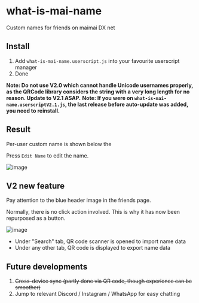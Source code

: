 # what-is-mai-name
Custom names for friends on maimai DX net

## Install
1. Add `what-is-mai-name.userscript.js` into your favourite userscript manager
2. Done

**Note: Do not use V2.0 which cannot handle Unicode usernames properly, as the QRCode library considers the string with a very long length for no reason. Update to V2.1 ASAP.**
**Note: If you were on `what-is-mai-name.userscriptV2.1.js`, the last release before auto-update was added, you need to reinstall.**

## Result

Per-user custom name is shown below the 

Press `Edit Name` to edit the name. 

![image](https://github.com/evnchn/what-is-mai-name/assets/37951241/f8dcfc07-0314-46bd-89cd-c283a02ac08f)

## V2 new feature

Pay attention to the blue header image in the friends page. 

Normally, there is no click action involved. This is why it has now been repurposed as a button. 

![image](https://github.com/evnchn/what-is-mai-name/assets/37951241/6b16f710-65a9-479a-a248-7d07dcbe7d5f)

- Under "Search" tab, QR code scanner is opened to import name data
- Under any other tab, QR code is displayed to export name data

## Future developments

1. ~~Cross-device sync (partly done via QR code, though experience can be smoother)~~
2. Jump to relevant Discord / Instagram / WhatsApp for easy chatting

